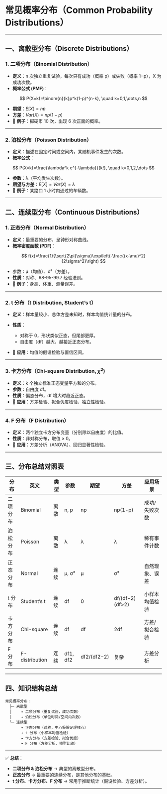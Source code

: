 
# 常见概率分布（Common Probability Distributions）

---

## 一、离散型分布（Discrete Distributions）

### 1. 二项分布（Binomial Distribution）

* **定义**：n 次独立重复试验，每次只有成功（概率 p）或失败（概率 1−p），X 为成功次数。
* **概率公式 (PMF)**：

$$
P(X=k)=\binom{n}{k}p^k(1-p)^{n-k}, \quad k=0,1,\dots,n
$$

* **期望**：$E[X]=np$
* **方差**：$Var(X)=np(1-p)$
* 📍 **例子**：掷硬币 10 次，出现 6 次正面的概率。

---

### 2. 泊松分布（Poisson Distribution）

* **定义**：描述在固定时间或空间内，某随机事件发生的次数。
* **概率公式**：

$$
P(X=k)=\frac{\lambda^k e^{-\lambda}}{k!}, \quad k=0,1,2,\dots
$$

* **参数**：λ（平均发生次数）。
* **期望与方差**：$E[X]=Var(X)=\lambda$
* 📍 **例子**：某路口 1 小时内通过的车辆数。

---

## 二、连续型分布（Continuous Distributions）

### 1. 正态分布（Normal Distribution）

* **定义**：最重要的分布，呈钟形对称曲线。
* **概率密度函数 (PDF)**：

$$
f(x)=\frac{1}{\sqrt{2\pi}\sigma}\exp\left(-\frac{(x-\mu)^2}{2\sigma^2}\right)
$$

* 参数：μ（均值）、σ²（方差）。
* **性质**：对称、68-95-99.7 经验法则。
* 📍 **例子**：身高、体重、测量误差。

---

### 2. t 分布（t Distribution, Student’s t）

* **定义**：样本量较小、总体方差未知时，样本均值统计量的分布。
* **性质**：

  * 对称于 0，形状类似正态，但尾部更厚。
  * 自由度（df）越大，越接近正态分布。
* 📍 **应用**：均值的假设检验与置信区间。

---

### 3. 卡方分布（Chi-square Distribution, $\chi^2$)

* **定义**：k 个独立标准正态变量平方和的分布。
* **参数**：自由度 df。
* **性质**：偏态分布，df 增大时趋近正态。
* 📍 **应用**：方差检验、拟合优度检验、独立性检验。

---

### 4. F 分布（F Distribution）

* **定义**：两个独立卡方分布变量（分别除以自由度）的比值。
* **性质**：非对称分布，取值 ≥ 0。
* 📍 **应用**：方差分析（ANOVA）、回归显著性检验。

---

## 三、分布总结对照表

| 分布   | 英文             | 类型 | 参数       | 期望          | 方差               | 应用场景    |
| ---- | -------------- | -- | -------- | ----------- | ---------------- | ------- |
| 二项分布 | Binomial       | 离散 | n, p     | np          | np(1-p)          | 成功/失败次数 |
| 泊松分布 | Poisson        | 离散 | λ        | λ           | λ                | 稀有事件计数  |
| 正态分布 | Normal         | 连续 | μ, σ²    | μ           | σ²               | 自然现象、误差 |
| t 分布 | Student’s t    | 连续 | df       | 0           | df/(df−2) (df>2) | 小样本均值检验 |
| 卡方分布 | Chi-square     | 连续 | df       | df          | 2df              | 方差/拟合检验 |
| F 分布 | F-distribution | 连续 | df1, df2 | df2/(df2−2) | 复杂               | 方差分析    |

---

## 四、知识结构总结

```
常见概率分布：
  ├─ 离散型
  │    → 二项分布（重复试验，成功次数）
  │    → 泊松分布（单位时间/空间内次数）
  └─ 连续型
       → 正态分布（对称，中心极限定理核心）
       → t 分布（小样本均值检验）
       → 卡方分布（方差检验、拟合优度）
       → F 分布（方差分析、模型比较）
```

---

✅ **总结**：

* **二项分布 & 泊松分布** → 典型的离散型分布。
* **正态分布** → 最重要的连续分布，是其他分布的基础。
* **t 分布、卡方分布、F 分布** → 常用于推断统计（假设检验、方差分析）。

---



